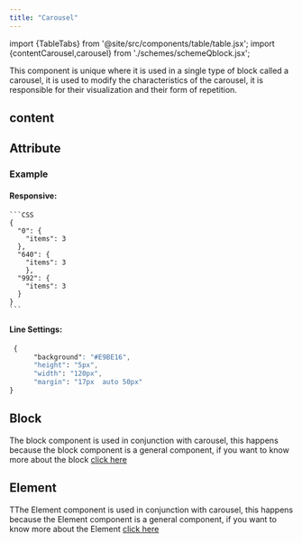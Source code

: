 ```yaml
---
title: "Carousel"
---
```


import {TableTabs} from '@site/src/components/table/table.jsx';
import {contentCarousel,carousel} from './schemes/schemeQblock.jsx';

This component is unique where it is used in a single type of block called a carousel, it is used to modify the characteristics of the carousel, it is responsible for their visualization and their form of repetition.

## content
<TableTabs tabsContent={contentCarousel} />

 ## Attribute
<TableTabs tabsContent={carousel} />

### Example 
  #### Responsive:

    ```CSS
    {
      "0": {
    	"items": 3
      },
      "640": {
        "items": 3
        },
      "992": {
    	"items": 3
      }
    }
    ```


  #### Line Settings:

  ```CSS
   {
 		"background": "#E9BE16",
 		"height": "5px",
 		"width": "120px",
		"margin": "17px  auto 50px"
  }
  ```

## Block
The block component is used in conjunction with carousel, this happens because the block component is a general component, if you want to know more about the block [click here](./block)

## Element
TThe Element component is used in conjunction with carousel, this happens because the Element component is a general component, if you want to know more about the Element [click here](./element)


